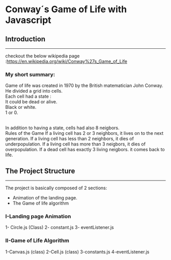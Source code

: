 # Conway´s Game of Life with Javascript

## Introduction

---

checkout the below wikipedia page :https://en.wikipedia.org/wiki/Conway%27s_Game_of_Life

### My short summary:

Game of life was created in 1970 by the British matematician John Conway.
<br>
He divided a grid into cells.
<br>
Each cell had a state :
<br>
It could be dead or alive.
<br>
Black or white.
<br>
1 or 0.
<br>
<br>

In addition to having a state, cells had also 8 neigbors.
<br>
Rules of the Game
If a living cell has 2 or 3 neighbors, it lives on to the next generation.
If a living cell has less than 2 neighbors, it dies of underpopulation.
If a living cell has more than 3 neigbors, it dies of overpopulation.
If a dead cell has exactly 3 living neigbors. it comes back to life.

## The Project Structure

---

The project is basically composed of 2 sections:

- Animation of the landing page.
- The Game of life algorithm

### I-Landing page Animation

1- Circle.js (Class)
2- constant.js
3- eventListener.js

### II-Game of Life Algorithm

1-Canvas.js (class)
2-Cell.js (class)
3-constants.js
4-eventListener.js
